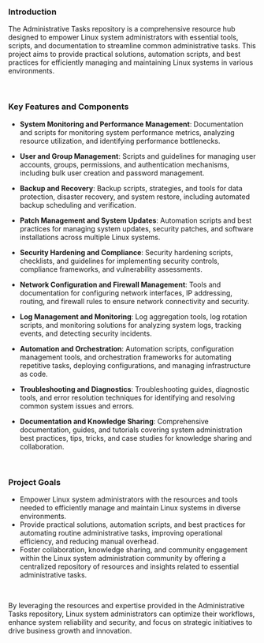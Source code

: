 ### Introduction

The Administrative Tasks repository is a comprehensive resource hub designed to empower Linux system administrators with essential tools, scripts, and documentation to streamline common administrative tasks. This project aims to provide practical solutions, automation scripts, and best practices for efficiently managing and maintaining Linux systems in various environments.

<br>

### Key Features and Components

- <b>System Monitoring and Performance Management</b>: Documentation and scripts for monitoring system performance metrics, analyzing resource utilization, and identifying performance bottlenecks.

- <b>User and Group Management</b>: Scripts and guidelines for managing user accounts, groups, permissions, and authentication mechanisms, including bulk user creation and password management.

- <b>Backup and Recovery</b>: Backup scripts, strategies, and tools for data protection, disaster recovery, and system restore, including automated backup scheduling and verification.

- <b>Patch Management and System Updates</b>: Automation scripts and best practices for managing system updates, security patches, and software installations across multiple Linux systems.

- <b>Security Hardening and Compliance</b>: Security hardening scripts, checklists, and guidelines for implementing security controls, compliance frameworks, and vulnerability assessments.

- <b>Network Configuration and Firewall Management</b>: Tools and documentation for configuring network interfaces, IP addressing, routing, and firewall rules to ensure network connectivity and security.

- <b>Log Management and Monitoring</b>: Log aggregation tools, log rotation scripts, and monitoring solutions for analyzing system logs, tracking events, and detecting security incidents.

- <b>Automation and Orchestration</b>: Automation scripts, configuration management tools, and orchestration frameworks for automating repetitive tasks, deploying configurations, and managing infrastructure as code.

- <b>Troubleshooting and Diagnostics</b>: Troubleshooting guides, diagnostic tools, and error resolution techniques for identifying and resolving common system issues and errors.

- <b>Documentation and Knowledge Sharing</b>: Comprehensive documentation, guides, and tutorials covering system administration best practices, tips, tricks, and case studies for knowledge sharing and collaboration.

<br>

### Project Goals

- Empower Linux system administrators with the resources and tools needed to efficiently manage and maintain Linux systems in diverse environments.
- Provide practical solutions, automation scripts, and best practices for automating routine administrative tasks, improving operational efficiency, and reducing manual overhead.
- Foster collaboration, knowledge sharing, and community engagement within the Linux system administration community by offering a centralized repository of resources and insights related to essential administrative tasks.

<br>

By leveraging the resources and expertise provided in the Administrative Tasks repository, Linux system administrators can optimize their workflows, enhance system reliability and security, and focus on strategic initiatives to drive business growth and innovation.
